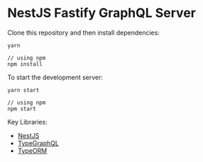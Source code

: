 # NestJS Fastify GraphQL Server  

Clone this repository and then install dependencies:
  
    yarn 

    // using npm
    npm install

To start the development server:
  
    yarn start

    // using npm
    npm start

Key Libraries:  

* [NestJS](https://docs.nestjs.com/)
* [TypeGraphQL](https://typegraphql.com/docs/introduction.html)
* [TypeORM](https://typeorm.io/#/)
